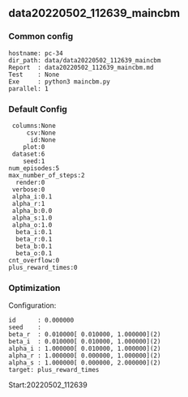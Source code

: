 ## data20220502_112639_maincbm
### Common config
```
hostname: pc-34
dir_path: data/data20220502_112639_maincbm
Report  : data20220502_112639_maincbm.md
Test    : None
Exe     : python3 maincbm.py 
parallel: 1
```
### Default Config
```
 columns:None
     csv:None
      id:None
    plot:0
 dataset:6
    seed:1
num_episodes:5
max_number_of_steps:2
  render:0
 verbose:0
 alpha_i:0.1
 alpha_r:1
 alpha_b:0.0
 alpha_s:1.0
 alpha_o:1.0
  beta_i:0.1
  beta_r:0.1
  beta_b:0.1
  beta_o:0.1
cnt_overflow:0
plus_reward_times:0
```
### Optimization 
Configuration:  
```
id      : 0.000000
seed    :
beta_r  : 0.010000[ 0.010000, 1.000000](2)
beta_i  : 0.010000[ 0.010000, 1.000000](2)
alpha_i : 1.000000[ 0.010000, 1.000000](2)
alpha_r : 1.000000[ 0.000000, 1.000000](2)
alpha_s : 1.000000[ 0.000000, 2.000000](2)
target: plus_reward_times 
```
Start:20220502_112639  
